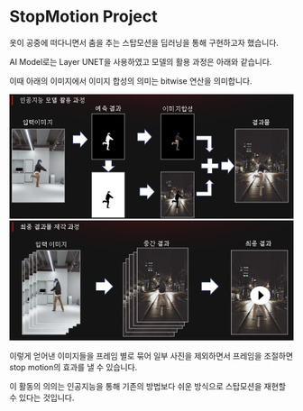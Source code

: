# StopMotion Project

옷이 공중에 떠다니면서 춤을 추는 스탑모션을 딥러닝을 통해 구현하고자 했습니다.

AI Model로는 Layer UNET을 사용하였고 모델의 활용 과정은 아래와 같습니다.

이때 아래의 이미지에서 이미지 합성의 의미는 bitwise 연산을 의미합니다.

![1](./image.PNG)
![2](./image2.PNG)

이렇게 얻어낸 이미지들을 프레임 별로 묶어 일부 사진을 제외하면서 프레임을 조절하면 stop motion의 효과를 낼 수 있습니다.

이 활동의 의의는 인공지능을 통해 기존의 방법보다 쉬운 방식으로 스탑모션을 재현할 수 있다는 것입니다.
